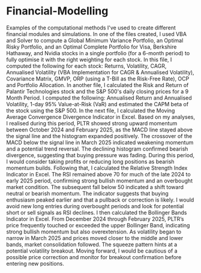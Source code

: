 # Financial-Modelling
Examples of the computational methods I've used to create different financial modules and simulations.
 In one of the files created, I used VBA and Solver to compute a Global Minimum Variance Portfolio, an Optimal Risky Portfolio, and an Optimal Complete Portfolio for Visa, Berkshire Hathaway, and Nvidia stocks in a single portfolio (for a 6-month period) to fully optimise it with the right weighting for each stock. In this file, I computed the following for each stock: Returns, Volatility, CAGR, Annualised Volatility (VBA Implementation for CAGR & Annualised Volatility), Covariance Matrix, GMVP, ORP (using a T-Bill as the Risk-Free Rate), OCP and Portfolio Allocation.
 In another file, I calculated the Risk and Return of Palantir Technologies stock and the S&P 500's daily closing prices for a 9 Month Period. I computed the following: Annualised Return and Annualised Volatility, 1-day 95% Value-at-Risk (VaR) and estimated the CAPM beta of the stock using the S&P 500.
 In the next file, I calculated the Moving Average Convergence Divergence Indicator in Excel. Based on my analyses, I realised during this period, PLTR showed strong upward momentum between October 2024 and February 2025, as the MACD line stayed above the signal line and the histogram expanded positively. The crossover of the MACD below the signal line in March 2025 indicated weakening momentum and a potential trend reversal. The declining histogram confirmed bearish divergence, suggesting that buying pressure was fading. During this period, I would consider taking profits or reducing long positions as bearish momentum builds.
Following that, I calculated the Relative Strength Index Indicator in Excel. The RSI remained above 70 for much of the late 2024 to early 2025 period, confirming strong bullish momentum and an overbought market condition. The subsequent fall below 50 indicated a shift toward neutral or bearish momentum. The indicator suggests that buying enthusiasm peaked earlier and that a pullback or correction is likely. I would avoid new long entries during overbought periods and look for potential short or sell signals as RSI declines.
I then calculated the Bollinger Bands Indicator in Excel. From December 2024 through February 2025, PLTR’s price frequently touched or exceeded the upper Bollinger Band, indicating strong bullish momentum but also overextension. As volatility began to narrow in March 2025 and prices moved closer to the middle and lower bands, market consolidation followed. The squeeze pattern hints at a potential volatility breakout. Moving forward, I would be cautious of a possible price correction and monitor for breakout confirmation before entering new positions.
